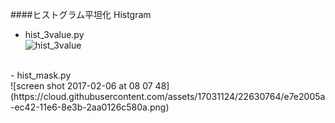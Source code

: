####ヒストグラム平坦化 Histgram<br>
- hist_3value.py<br>
![hist_3value](https://cloud.githubusercontent.com/assets/17031124/22630718/3c908eb0-ec42-11e6-9688-d87fb8d00de4.png)<br>
<br>
- hist_mask.py<br>
![screen shot 2017-02-06 at 08 07 48](https://cloud.githubusercontent.com/assets/17031124/22630764/e7e2005a-ec42-11e6-8e3b-2aa0126c580a.png)<br>